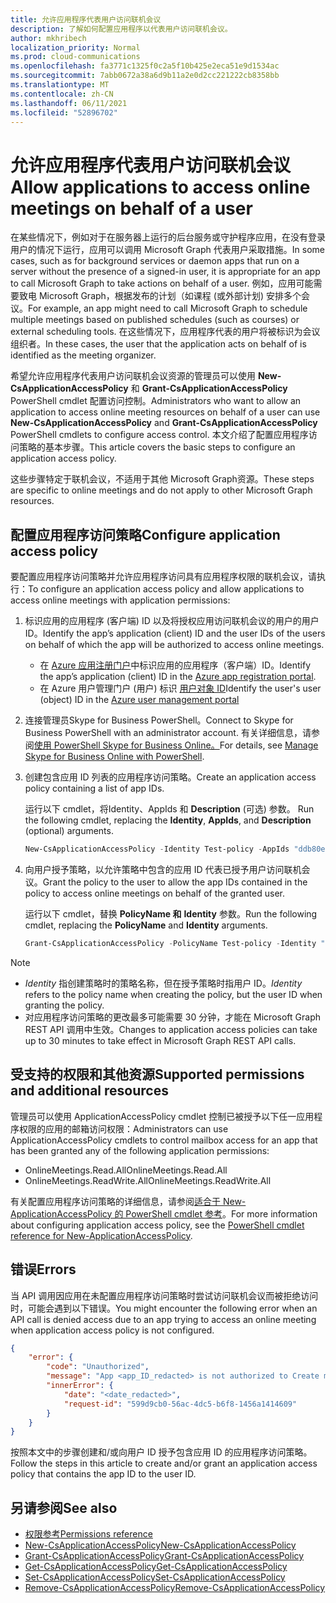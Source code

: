 ```yaml
---
title: 允许应用程序代表用户访问联机会议
description: 了解如何配置应用程序以代表用户访问联机会议。
author: mkhribech
localization_priority: Normal
ms.prod: cloud-communications
ms.openlocfilehash: fa3771c1325f0c2a5f10b425e2eca51e9d1534ac
ms.sourcegitcommit: 7abb0672a38a6d9b11a2e0d2cc221222cb8358bb
ms.translationtype: MT
ms.contentlocale: zh-CN
ms.lasthandoff: 06/11/2021
ms.locfileid: "52896702"
---
```

# <a name="allow-applications-to-access-online-meetings-on-behalf-of-a-user"></a><span data-ttu-id="2978f-103">允许应用程序代表用户访问联机会议</span><span class="sxs-lookup"><span data-stu-id="2978f-103">Allow applications to access online meetings on behalf of a user</span></span>

<span data-ttu-id="2978f-104">在某些情况下，例如对于在服务器上运行的后台服务或守护程序应用，在没有登录用户的情况下运行，应用可以调用 Microsoft Graph 代表用户采取措施。</span><span class="sxs-lookup"><span data-stu-id="2978f-104">In some cases, such as for background services or daemon apps that run on a server without the presence of a signed-in user, it is appropriate for an app to call Microsoft Graph to take actions on behalf of a user.</span></span> <span data-ttu-id="2978f-105">例如，应用可能需要致电 Microsoft Graph，根据发布的计划（如课程 (或外部计划) 安排多个会议。</span><span class="sxs-lookup"><span data-stu-id="2978f-105">For example, an app might need to call Microsoft Graph to schedule multiple meetings based on published schedules (such as courses) or external scheduling tools.</span></span> <span data-ttu-id="2978f-106">在这些情况下，应用程序代表的用户将被标识为会议组织者。</span><span class="sxs-lookup"><span data-stu-id="2978f-106">In these cases, the user that the application acts on behalf of is identified as the meeting organizer.</span></span>

<span data-ttu-id="2978f-107">希望允许应用程序代表用户访问联机会议资源的管理员可以使用 **New-CsApplicationAccessPolicy** 和 **Grant-CsApplicationAccessPolicy** PowerShell cmdlet 配置访问控制。</span><span class="sxs-lookup"><span data-stu-id="2978f-107">Administrators who want to allow an application to access online meeting resources on behalf of a user can use **New-CsApplicationAccessPolicy** and **Grant-CsApplicationAccessPolicy** PowerShell cmdlets to configure access control.</span></span> <span data-ttu-id="2978f-108">本文介绍了配置应用程序访问策略的基本步骤。</span><span class="sxs-lookup"><span data-stu-id="2978f-108">This article covers the basic steps to configure an application access policy.</span></span>

<span data-ttu-id="2978f-109">这些步骤特定于联机会议，不适用于其他 Microsoft Graph资源。</span><span class="sxs-lookup"><span data-stu-id="2978f-109">These steps are specific to online meetings and do not apply to other Microsoft Graph resources.</span></span>

## <a name="configure-application-access-policy"></a><span data-ttu-id="2978f-110">配置应用程序访问策略</span><span class="sxs-lookup"><span data-stu-id="2978f-110">Configure application access policy</span></span>

<span data-ttu-id="2978f-111">要配置应用程序访问策略并允许应用程序访问具有应用程序权限的联机会议，请执行：</span><span class="sxs-lookup"><span data-stu-id="2978f-111">To configure an application access policy and allow applications to access online meetings with application permissions:</span></span>

1. <span data-ttu-id="2978f-112">标识应用的应用程序 (客户端) ID 以及将授权应用访问联机会议的用户的用户 ID。</span><span class="sxs-lookup"><span data-stu-id="2978f-112">Identify the app’s application (client) ID and the user IDs of the users on behalf of which the app will be authorized to access online meetings.</span></span>

    - <span data-ttu-id="2978f-113">在 [Azure 应用注册门户](https://portal.azure.com/#blade/Microsoft_AAD_RegisteredApps/ApplicationsListBlade)中标识应用的应用程序（客户端）ID。</span><span class="sxs-lookup"><span data-stu-id="2978f-113">Identify the app’s application (client) ID in the [Azure app registration portal](https://portal.azure.com/#blade/Microsoft_AAD_RegisteredApps/ApplicationsListBlade).</span></span>
    - <span data-ttu-id="2978f-114">在 Azure 用户管理门户 (用户) 标识 [用户对象 ID](https://portal.azure.com/#blade/Microsoft_AAD_IAM/UsersManagementMenuBlade)</span><span class="sxs-lookup"><span data-stu-id="2978f-114">Identify the user's user (object) ID in the [Azure user management portal](https://portal.azure.com/#blade/Microsoft_AAD_IAM/UsersManagementMenuBlade)</span></span>

2. <span data-ttu-id="2978f-115">连接管理员Skype for Business PowerShell。</span><span class="sxs-lookup"><span data-stu-id="2978f-115">Connect to Skype for Business PowerShell with an administrator account.</span></span> <span data-ttu-id="2978f-116">有关详细信息，请参阅[使用 PowerShell Skype for Business Online。](/microsoft-365/enterprise/manage-skype-for-business-online-with-microsoft-365-powershell)</span><span class="sxs-lookup"><span data-stu-id="2978f-116">For details, see [Manage Skype for Business Online with PowerShell](/microsoft-365/enterprise/manage-skype-for-business-online-with-microsoft-365-powershell).</span></span>

3. <span data-ttu-id="2978f-117">创建包含应用 ID 列表的应用程序访问策略。</span><span class="sxs-lookup"><span data-stu-id="2978f-117">Create an application access policy containing a list of app IDs.</span></span>

    <span data-ttu-id="2978f-118">运行以下 cmdlet，将Identity、AppIds 和 **Description** (可选) 参数。 </span><span class="sxs-lookup"><span data-stu-id="2978f-118">Run the following cmdlet, replacing the **Identity**, **AppIds**, and **Description** (optional) arguments.</span></span>

    ```powershell
    New-CsApplicationAccessPolicy -Identity Test-policy -AppIds "ddb80e06-92f3-4978-bc22-a0eee85e6a9e", "ccb80e06-92f3-4978-bc22-a0eee85e6a9e", "bbb80e06-92f3-4978-bc22-a0eee85e6a9e" -Description "description here"
    ```

4. <span data-ttu-id="2978f-119">向用户授予策略，以允许策略中包含的应用 ID 代表已授予用户访问联机会议。</span><span class="sxs-lookup"><span data-stu-id="2978f-119">Grant the policy to the user to allow the app IDs contained in the policy to access online meetings on behalf of the granted user.</span></span> 

   <span data-ttu-id="2978f-120">运行以下 cmdlet，替换 **PolicyName 和** **Identity** 参数。</span><span class="sxs-lookup"><span data-stu-id="2978f-120">Run the following cmdlet, replacing the **PolicyName** and **Identity** arguments.</span></span>

   ```powershell
   Grant-CsApplicationAccessPolicy -PolicyName Test-policy -Identity "ddb80e06-92f3-4978-bc22-a0eee85e6a9e"
   ```

> [!NOTE]
> - <span data-ttu-id="2978f-121">_Identity_ 指创建策略时的策略名称，但在授予策略时指用户 ID。</span><span class="sxs-lookup"><span data-stu-id="2978f-121">_Identity_ refers to the policy name when creating the policy, but the user ID when granting the policy.</span></span>
> - <span data-ttu-id="2978f-122">对应用程序访问策略的更改最多可能需要 30 分钟，才能在 Microsoft Graph REST API 调用中生效。</span><span class="sxs-lookup"><span data-stu-id="2978f-122">Changes to application access policies can take up to 30 minutes to take effect in Microsoft Graph REST API calls.</span></span>

## <a name="supported-permissions-and-additional-resources"></a><span data-ttu-id="2978f-123">受支持的权限和其他资源</span><span class="sxs-lookup"><span data-stu-id="2978f-123">Supported permissions and additional resources</span></span>

<span data-ttu-id="2978f-124">管理员可以使用 ApplicationAccessPolicy cmdlet 控制已被授予以下任一应用程序权限的应用的邮箱访问权限：</span><span class="sxs-lookup"><span data-stu-id="2978f-124">Administrators can use ApplicationAccessPolicy cmdlets to control mailbox access for an app that has been granted any of the following application permissions:</span></span>

- <span data-ttu-id="2978f-125">OnlineMeetings.Read.All</span><span class="sxs-lookup"><span data-stu-id="2978f-125">OnlineMeetings.Read.All</span></span>
- <span data-ttu-id="2978f-126">OnlineMeetings.ReadWrite.All</span><span class="sxs-lookup"><span data-stu-id="2978f-126">OnlineMeetings.ReadWrite.All</span></span>

<span data-ttu-id="2978f-127">有关配置应用程序访问策略的详细信息，请参阅[适合于 New-ApplicationAccessPolicy 的 PowerShell cmdlet 参考](/powershell/module/skype/new-csapplicationaccesspolicy)。</span><span class="sxs-lookup"><span data-stu-id="2978f-127">For more information about configuring application access policy, see the [PowerShell cmdlet reference for New-ApplicationAccessPolicy](/powershell/module/skype/new-csapplicationaccesspolicy).</span></span>

## <a name="errors"></a><span data-ttu-id="2978f-128">错误</span><span class="sxs-lookup"><span data-stu-id="2978f-128">Errors</span></span>

<span data-ttu-id="2978f-129">当 API 调用因应用在未配置应用程序访问策略时尝试访问联机会议而被拒绝访问时，可能会遇到以下错误。</span><span class="sxs-lookup"><span data-stu-id="2978f-129">You might encounter the following error when an API call is denied access due to an app trying to access an online meeting when application access policy is not configured.</span></span>

```json
{
    "error": {
        "code": "Unauthorized",
        "message": "App <app_ID_redacted> is not authorized to Create meeting on behalf of user <user_ID_redacted>",
        "innerError": {
            "date": "<date_redacted>",
            "request-id": "599d9cb0-56ac-4dc5-b6f8-1456a1414609"
        }
    }
}
```

<span data-ttu-id="2978f-130">按照本文中的步骤创建和/或向用户 ID 授予包含应用 ID 的应用程序访问策略。</span><span class="sxs-lookup"><span data-stu-id="2978f-130">Follow the steps in this article to create and/or grant an application access policy that contains the app ID to the user ID.</span></span>

## <a name="see-also"></a><span data-ttu-id="2978f-131">另请参阅</span><span class="sxs-lookup"><span data-stu-id="2978f-131">See also</span></span>

- [<span data-ttu-id="2978f-132">权限参考</span><span class="sxs-lookup"><span data-stu-id="2978f-132">Permissions reference</span></span>](permissions-reference.md)
- [<span data-ttu-id="2978f-133">New-CsApplicationAccessPolicy</span><span class="sxs-lookup"><span data-stu-id="2978f-133">New-CsApplicationAccessPolicy</span></span>](/powershell/module/skype/new-csapplicationaccesspolicy)
- [<span data-ttu-id="2978f-134">Grant-CsApplicationAccessPolicy</span><span class="sxs-lookup"><span data-stu-id="2978f-134">Grant-CsApplicationAccessPolicy</span></span>](/powershell/module/skype/grant-csapplicationaccesspolicy)
- [<span data-ttu-id="2978f-135">Get-CsApplicationAccessPolicy</span><span class="sxs-lookup"><span data-stu-id="2978f-135">Get-CsApplicationAccessPolicy</span></span>](/powershell/module/skype/get-csapplicationaccesspolicy)
- [<span data-ttu-id="2978f-136">Set-CsApplicationAccessPolicy</span><span class="sxs-lookup"><span data-stu-id="2978f-136">Set-CsApplicationAccessPolicy</span></span>](/powershell/module/skype/set-csapplicationaccesspolicy)
- [<span data-ttu-id="2978f-137">Remove-CsApplicationAccessPolicy</span><span class="sxs-lookup"><span data-stu-id="2978f-137">Remove-CsApplicationAccessPolicy</span></span>](/powershell/module/skype/remove-csapplicationaccesspolicy)
